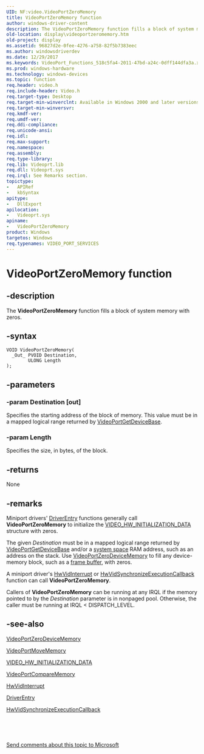```yaml
---
UID: NF:video.VideoPortZeroMemory
title: VideoPortZeroMemory function
author: windows-driver-content
description: The VideoPortZeroMemory function fills a block of system memory with zeros.
old-location: display\videoportzeromemory.htm
old-project: display
ms.assetid: 96827d2e-0fee-4276-a758-82f5b7383eec
ms.author: windowsdriverdev
ms.date: 12/29/2017
ms.keywords: VideoPort_Functions_518c5fa4-2011-47bd-a24c-0dff144dfa3a.xml, VideoPortZeroMemory function [Display Devices], display.videoportzeromemory, video/VideoPortZeroMemory, VideoPortZeroMemory
ms.prod: windows-hardware
ms.technology: windows-devices
ms.topic: function
req.header: video.h
req.include-header: Video.h
req.target-type: Desktop
req.target-min-winverclnt: Available in Windows 2000 and later versions of the Windows operating systems.
req.target-min-winversvr: 
req.kmdf-ver: 
req.umdf-ver: 
req.ddi-compliance: 
req.unicode-ansi: 
req.idl: 
req.max-support: 
req.namespace: 
req.assembly: 
req.type-library: 
req.lib: Videoprt.lib
req.dll: Videoprt.sys
req.irql: See Remarks section.
topictype:
-	APIRef
-	kbSyntax
apitype:
-	DllExport
apilocation:
-	Videoprt.sys
apiname:
-	VideoPortZeroMemory
product: Windows
targetos: Windows
req.typenames: VIDEO_PORT_SERVICES
---
```


# VideoPortZeroMemory function


## -description


The <b>VideoPortZeroMemory</b> function fills a block of system memory with zeros.


## -syntax


````
VOID VideoPortZeroMemory(
  _Out_ PVOID Destination,
        ULONG Length
);
````


## -parameters




### -param Destination [out]

Specifies the starting address of the block of memory. This value must be in a mapped logical range returned by <a href="..\video\nf-video-videoportgetdevicebase.md">VideoPortGetDeviceBase</a>.


### -param Length

Specifies the size, in bytes, of the block.


## -returns


None



## -remarks


Miniport drivers' <a href="https://msdn.microsoft.com/library/windows/hardware/ff552644">DriverEntry</a> functions generally call <b>VideoPortZeroMemory</b> to initialize the <a href="..\video\ns-video-_video_hw_initialization_data.md">VIDEO_HW_INITIALIZATION_DATA</a> structure with zeros.

The given <i>Destination</i> must be in a mapped logical range returned by <a href="..\video\nf-video-videoportgetdevicebase.md">VideoPortGetDeviceBase</a> and/or a <a href="https://msdn.microsoft.com/5f6fec1a-1134-4765-81be-9b50939e5e66">system space</a> RAM address, such as an address on the stack. Use <a href="..\video\nf-video-videoportzerodevicememory.md">VideoPortZeroDeviceMemory</a> to fill any device-memory block, such as a <a href="https://msdn.microsoft.com/f697e0db-1db0-4a81-94d8-0ca079885480">frame buffer</a>, with zeros.

A miniport driver's <a href="..\video\nc-video-pvideo_hw_interrupt.md">HwVidInterrupt</a> or <a href="..\video\nc-video-pminiport_synchronize_routine.md">HwVidSynchronizeExecutionCallback</a> function can call <b>VideoPortZeroMemory</b>.

Callers of <b>VideoPortZeroMemory</b> can be running at any IRQL if the memory pointed to by the <i>Destination</i> parameter is in nonpaged pool. Otherwise, the caller must be running at IRQL &lt; DISPATCH_LEVEL.



## -see-also

<a href="..\video\nf-video-videoportzerodevicememory.md">VideoPortZeroDeviceMemory</a>

<a href="..\video\nf-video-videoportmovememory.md">VideoPortMoveMemory</a>

<a href="..\video\ns-video-_video_hw_initialization_data.md">VIDEO_HW_INITIALIZATION_DATA</a>

<a href="..\video\nf-video-videoportcomparememory.md">VideoPortCompareMemory</a>

<a href="..\video\nc-video-pvideo_hw_interrupt.md">HwVidInterrupt</a>

<a href="https://msdn.microsoft.com/library/windows/hardware/ff552644">DriverEntry</a>

<a href="..\video\nc-video-pminiport_synchronize_routine.md">HwVidSynchronizeExecutionCallback</a>

 

 

<a href="mailto:wsddocfb@microsoft.com?subject=Documentation%20feedback [display\display]:%20VideoPortZeroMemory function%20 RELEASE:%20(12/29/2017)&amp;body=%0A%0APRIVACY STATEMENT%0A%0AWe use your feedback to improve the documentation. We don't use your email address for any other purpose, and we'll remove your email address from our system after the issue that you're reporting is fixed. While we're working to fix this issue, we might send you an email message to ask for more info. Later, we might also send you an email message to let you know that we've addressed your feedback.%0A%0AFor more info about Microsoft's privacy policy, see http://privacy.microsoft.com/en-us/default.aspx." title="Send comments about this topic to Microsoft">Send comments about this topic to Microsoft</a>

